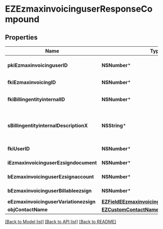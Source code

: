 # EZEzmaxinvoicinguserResponseCompound

## Properties
Name | Type | Description | Notes
------------ | ------------- | ------------- | -------------
**pkiEzmaxinvoicinguserID** | **NSNumber*** | The unique ID of the Ezmaxinvoicinguser | [optional] 
**fkiEzmaxinvoicingID** | **NSNumber*** | The unique ID of the Ezmaxinvoicing | [optional] 
**fkiBillingentityinternalID** | **NSNumber*** | The unique ID of the Billingentityinternal. | 
**sBillingentityinternalDescriptionX** | **NSString*** | The description of the Billingentityinternal in the language of the requester | 
**fkiUserID** | **NSNumber*** | The unique ID of the User | 
**iEzmaxinvoicinguserEzsigndocument** | **NSNumber*** | The number of ezsign documents | 
**bEzmaxinvoicinguserEzsignaccount** | **NSNumber*** | Whether there is an eZsign account | 
**bEzmaxinvoicinguserBillableezsign** | **NSNumber*** | Whether it is billable for eZsign | 
**eEzmaxinvoicinguserVariationezsign** | [**EZFieldEEzmaxinvoicinguserVariationezsign***](EZFieldEEzmaxinvoicinguserVariationezsign.md) |  | 
**objContactName** | [**EZCustomContactNameResponse***](EZCustomContactNameResponse.md) |  | 

[[Back to Model list]](../README.md#documentation-for-models) [[Back to API list]](../README.md#documentation-for-api-endpoints) [[Back to README]](../README.md)


